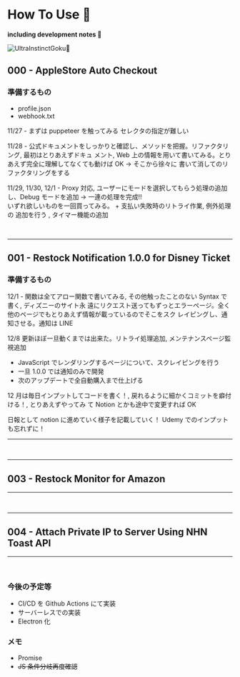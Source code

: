 # How To Use 🤯

**including development notes 🐾**

![UltraInstinctGoku👋](https://steamuserimages-a.akamaihd.net/ugc/933813375174275464/A547CA1C4D425339D0D2043E6527DC24F8BF08CD/?imw=5000&imh=5000&ima=fit&impolicy=Letterbox&imcolor=%23000000&letterbox=false)

## 000 - AppleStore Auto Checkout

### 準備するもの

- profile.json
- webhook.txt

11/27 - まずは puppeteer を触ってみる セレクタの指定が難しい

11/28 - 公式ドキュメントをしっかりと確認し、メソッドを把握。リファクタリング, 最初はとりあえずドキュ
メント, Web 上の情報を用いて書いてみる。とりあえず完全に理解してなくても動けば OK -> そこから徐々に
書いて消してのリファクタリングをする

11/29, 11/30, 12/1 - Proxy 対応, ユーザーにモードを選択してもらう処理の追加し、Debug モードを追加 ->
一連の処理を完成!! <br> いずれ欲しいものを一回買ってみる。 + 支払い失敗時のリトライ作業, 例外処理の
追加を行う , タイマー機能の追加

<br>

---

## 001 - Restock Notification 1.0.0 for Disney Ticket

### 準備するもの

12/1 - 関数は全てアロー関数で書いてみる, その他触ったことのない Syntax で書く, ディズニーのサイト永
遠にリクエスト送ってもずっとエラーページ。全く他のページでもとりあえず情報が載っているのでそこをスク
レイピングし、通知させる。通知は LINE

12/8 更新ほぼ一旦動くまでは出来た。リトライ処理追加, メンテナンスページ監視追加

- JavaScript でレンダリングするページについて、スクレイピングを行う
- 一旦 1.0.0 では通知のみで開発
- 次のアップデートで全自動購入まで仕上げる

12 月は毎日インプットしてコードを書く！, 戻れるように細かくコミットを癖付ける！, とりあえずやってみ
て Notion とかも途中で変更すれば OK

日報として notion に進めていく様子を記載していく！ Udemy でのインプットも忘れずに！

---

<br>

---

## 003 - Restock Monitor for Amazon

---

<br>

---

## 004 - Attach Private IP to Server Using NHN Toast API

---

<br>

### 今後の予定等

- CI/CD を Github Actions にて実装
- サーバーレスでの実装
- Electron 化

### メモ

- Promise
- ~~JS 条件分岐再度確認~~

